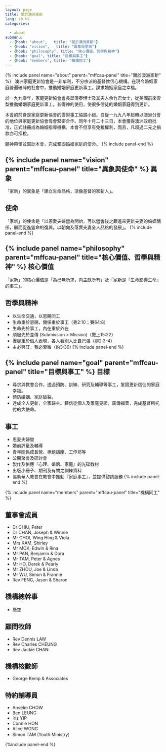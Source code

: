 ```yaml
---
layout: page
title: 關於澳洲家新
lang: zh-hk
categories:
  
  - about
submenu:
  - {hook: "about",   title: "關於澳洲家新"}
  - {hook: "vision",   title: "異象與使命"}
  - {hook: "philosophy", title: "核心價值、哲學與精神"}
  - {hook: "goal", title: "目標與事工"}
  - {hook: "members", title: "機構同工"}
---
```


<div class="panel-group" id="mffcau-panel">
{% include panel name="about" parent="mffcau-panel" title="關於澳洲家新" %}
<a name="about">&nbsp;</a>
澳洲家庭更新協會是一非牟利，不分宗派的基督教信心機構。在現今婚姻家庭普遍破碎的社會中，推動婚姻家庭更新事工，謀求婚姻家庭之幸福。

於一九九零年，家庭更新協會會長邱清泰博士及其夫人余竹君女士，從美國前來雪梨推動婚姻家庭更新事工，甚得神的使用，使很多信徒的婚姻家庭得到更新。

本會的前身是家庭更新協會的雪梨事工協調小組。自從一九九八年起轉以澳洲分會的地位與家庭更新協會母會緊密合作。同年十月二十三日，本會獲得澳洲政府批准，正式註冊成為婚姻指導機構，本會不但享有免稅權利，而且，凡超過二元之捐款亦可扣稅。

願神帶領並幫助本會，完成鞏固婚姻家庭的使命。
{% include panel-end %}


{% include panel name="vision" parent="mffcau-panel" title="異象與使命" %}
異象<a name="vision">&nbsp;</a>
----

「家新」的異象是「建立生命品格，活像基督的家新人」。

使命
----

「家新」的使命是「以恩愛夫婦營為開始，再以營會後之跟進來更新夫妻的婚姻關係，繼而促進靈命的復興，以朝向及落實夫妻全人品格的發展」。
{% include panel-end %}

{% include panel name="philosophy" parent="mffcau-panel" title="核心價值、哲學與精神" %}
核心價值<a name="philosophy">&nbsp;</a>
--------
「家新」的核心價值是「為己無所求，向主獻所有」及「家新是『生命影響生命』的事工」。

哲學與精神
----------
* 以生命交通，以恩賜同工
* 生命重於恩賜，關係重於事工（弗2:10；賽64:8）
* 生命先於事工，內在重於外在
* 順服先於差傳 (Submission > Mission)（撒上15:22）
* 團隊重於個人表現，各人看別人比自己強（腓2:3-4）
* 主必興旺，我必衰微（約3:30)
{% include panel-end %}


{% include panel name="goal" parent="mffcau-panel" title="目標與事工" %}
目標<a name="goal">&nbsp;</a>
----

* 尋求與教會合作，透過預防、訓練、研究及輔導等事工，鞏固更新信徒的家庭幸福。
* 預防婚姻、家庭破裂。
* 達成全人更新，全家歸主。藉信徒個人及家庭見證，廣傳福音，完成基督所托付的大使命。

事工
-----
* 恩愛夫婦營
* 婚前評量及輔導
* 青年關係成長營、專題講座、工作坊等
* 公開聚會及研討會
* 製作及供應『心理、婚姻、家庭』的光碟教材
* 出版小冊子、期刊及有關之訓練資料
* 協助華人教會在教會中推動『家庭事工』，並提供諮詢服務
{% include panel-end %}

{% include panel name="members" parent="mffcau-panel" title="機構同工" %}

董事會成員<a name="members">&nbsp;</a>
----------

* Dr CHIU, Peter
* Dr CHAN, Joseph & Winnie
* Mr CHOI, Wing Hing & Viola
* Mrs KAM, Shirley
* Mr MOK, Edwin & Rina
* Mr PAN, Benjamin & Dora
* Mr TAM, Peter & Agnes
* Mr HO, Derek & Pearly
* Mr ZHOU, Joe & Linda
* Mr WU, Simon & Frannie
* Rev FENG, Jason & Sharon

機構總幹事
----------

* 懸空

顧問牧師
--------

* Rev Dennis LAW
* Rev Charles CHEUNG
* Rev Jackie CHAN

機構核數師
----------
* George Kemp & Associates

特約輔導員
----------

* Anselm CHOW
* Ben LEUNG
* Iris YIP
* Connie HON
* Alice WONG
* Simon TAM (Youth Ministry) 　

{%include panel-end %}
</div>
